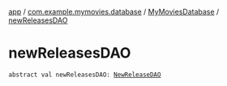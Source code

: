 [app](../../index.md) / [com.example.mymovies.database](../index.md) / [MyMoviesDatabase](index.md) / [newReleasesDAO](./new-releases-d-a-o.md)

# newReleasesDAO

`abstract val newReleasesDAO: `[`NewReleaseDAO`](../-new-release-d-a-o/index.md)